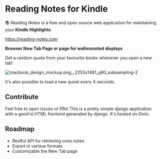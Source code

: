 # Reading Notes for Kindle
:books: Reading Notes is a free and open source web application for maintaining your **Kindle Highlights**.

https://reading-notes.com

**Browser New Tab Page or page for wallmounted displays**

Get a random quote from your favourite books whenever you open a new tab!

![macbook_design_mockup png__2253x1481_q90_subsampling-2](https://user-images.githubusercontent.com/3121306/60038724-5f157700-96b5-11e9-8e2d-a490112119ef.png)

It's also possible to load a new quoet every X seconds.

## Contribute
Feel free to open issues or PRs!
This is a pretty simple django application with a good'ol HTML frontend generated by django. It's hosted on Divio.


## Roadmap
- Restful API for retrieving ones notes
- Export in various formats
- Customizable the New Tab page
